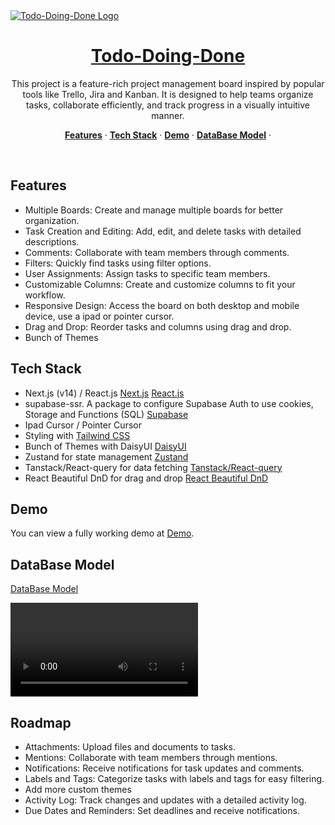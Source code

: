 <a href="https://demo-nextjs-with-supabase.vercel.app/">
  <img alt="Todo-Doing-Done Logo" src="https://sxfpasuclnlqrljkmjdc.supabase.co/storage/v1/object/public/app-public/logo.png">
  <h1 align="center">Todo-Doing-Done</h1>
</a>

<p align="center">
This project is a feature-rich project management board inspired by popular tools like Trello, Jira and Kanban. It is designed to help teams organize tasks, collaborate efficiently, and track progress in a visually intuitive manner.
</p>

<p align="center">
  <a href="#features"><strong>Features</strong></a> ·
  <a href="#demo"><strong>Tech Stack</strong></a> ·
  <a href="#demo"><strong>Demo</strong></a> ·
  <a href="#DataBase Model"><strong>DataBase Model</strong></a> ·
</p>
<br/>

## Features

-   Multiple Boards: Create and manage multiple boards for better organization.
-   Task Creation and Editing: Add, edit, and delete tasks with detailed descriptions.
-   Comments: Collaborate with team members through comments.
-   Filters: Quickly find tasks using filter options.
-   User Assignments: Assign tasks to specific team members.
-   Customizable Columns: Create and customize columns to fit your workflow.
-   Responsive Design: Access the board on both desktop and mobile device, use a ipad or pointer cursor.
-   Drag and Drop: Reorder tasks and columns using drag and drop.
-   Bunch of Themes

## Tech Stack

-   Next.js (v14) / React.js [Next.js](https://nextjs.org) [React.js](https://reactjs.org)
-   supabase-ssr. A package to configure Supabase Auth to use cookies, Storage and Functions (SQL) [Supabase](https://supabase.com)
-   Ipad Cursor / Pointer Cursor
-   Styling with [Tailwind CSS](https://tailwindcss.com)
-   Bunch of Themes with DaisyUI [DaisyUI](https://daisyui.com)
-   Zustand for state management [Zustand](https://github.com/pmndrs/zustand)
-   Tanstack/React-query for data fetching [Tanstack/React-query](https://tanstack.com/query/v4)
-   React Beautiful DnD for drag and drop [React Beautiful DnD](https://github.com/atlassian/react-beautiful-dnd)

## Demo

You can view a fully working demo at [Demo](https://todo-doing-done.kbueno-studio.com/demo).

## DataBase Model

[DataBase Model](https://sxfpasuclnlqrljkmjdc.supabase.co/storage/v1/object/public/app-public/schema_video.mp4?t=2024-08-27T22%3A31%3A04.354Z)

<a href="https://sxfpasuclnlqrljkmjdc.supabase.co/storage/v1/object/public/app-public/schema_video.mp4?t=2024-08-27T22%3A31%3A04.354Z">
  <video alt="DataBase Schema Video" src="https://sxfpasuclnlqrljkmjdc.supabase.co/storage/v1/object/public/app-public/schema_video.mp4?t=2024-08-27T22%3A31%3A04.354Z">
</a>

## Roadmap

-   Attachments: Upload files and documents to tasks.
-   Mentions: Collaborate with team members through mentions.
-   Notifications: Receive notifications for task updates and comments.
-   Labels and Tags: Categorize tasks with labels and tags for easy filtering.
-   Add more custom themes
-   Activity Log: Track changes and updates with a detailed activity log.
-   Due Dates and Reminders: Set deadlines and receive notifications.
